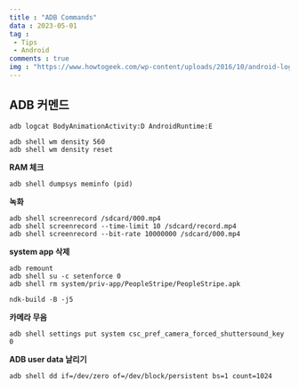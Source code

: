 ```yaml
---
title : "ADB Commands"
data : 2023-05-01
tag : 
 - Tips
 - Android
comments : true
img : "https://www.howtogeek.com/wp-content/uploads/2016/10/android-logo-adb.png"
---
```


## ADB 커멘드

```
adb logcat BodyAnimationActivity:D AndroidRuntime:E

adb shell wm density 560
adb shell wm density reset
```
**RAM 체크**
```
adb shell dumpsys meminfo (pid)
```

**녹화**
```
adb shell screenrecord /sdcard/000.mp4
adb shell screenrecord --time-limit 10 /sdcard/record.mp4
adb shell screenrecord --bit-rate 10000000 /sdcard/000.mp4
```

**system app 삭제**
```
adb remount
adb shell su -c setenforce 0
adb shell rm system/priv-app/PeopleStripe/PeopleStripe.apk

ndk-build -B -j5
```

**카메라 무음**
```
adb shell settings put system csc_pref_camera_forced_shuttersound_key 0
```

**ADB user data 날리기**
```
adb shell dd if=/dev/zero of=/dev/block/persistent bs=1 count=1024
```